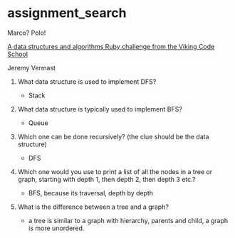 # assignment_search
Marco?  Polo!

[A data structures and algorithms Ruby challenge from the Viking Code School](http://www.vikingcodeschool.com)

Jeremy Vermast

1) What data structure is used to implement DFS?
     - Stack

2) What data structure is typically used to implement BFS?
     - Queue

3) Which one can be done recursively? (the clue should be the data structure)
     - DFS

4) Which one would you use to print a list of all the nodes in a tree or graph, starting with depth 1, then depth 2, then depth 3 etc.?
     - BFS, because its traversal, depth by depth

5) What is the difference between a tree and a graph?
     - a tree is similar to a graph with hierarchy, parents and child, a graph is more unordered.